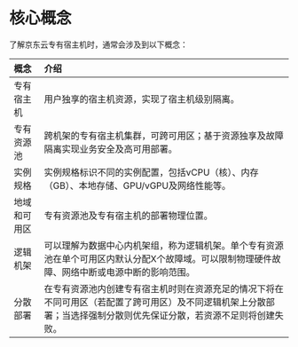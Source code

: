 # 核心概念

了解京东云专有宿主机时，通常会涉及到以下概念：

概念|介绍
:---|:---
专有宿主机|用户独享的宿主机资源，实现了宿主机级别隔离。
专有资源池|跨机架的专有宿主机集群，可跨可用区；基于资源独享及故障隔离实现业务安全及高可用部署。
实例规格|实例规格标识不同的实例配置，包括vCPU（核）、内存（GB）、本地存储、GPU/vGPU及网络性能等。
地域和可用区|专有资源池及专有宿主机的部署物理位置。
逻辑机架|可以理解为数据中心内机架组，称为逻辑机架。单个专有资源池在单个可用区内默认分配X个故障域。可以限制物理硬件故障、网络中断或电源中断的影响范围。
分散部署|在专有资源池内创建专有宿主机时则在资源充足的情况下将在不同可用区（若配置了跨可用区）及不同逻辑机架上分散部署；当选择强制分散则优先保证分散，若资源不足则将创建失败。


